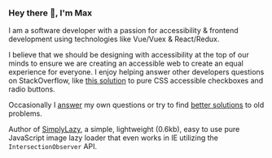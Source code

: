 ### Hey there 👋, I'm Max

I am a software developer with a passion for accessibility & frontend development using technologies like Vue/Vuex & React/Redux.

I believe that we should be designing with accessibility at the top of our minds to ensure we are creating an accessible web to create an equal experience for everyone. I enjoy helping answer other developers questions on StackOverflow, like [this solution](https://stackoverflow.com/a/58570835/4826740) to pure CSS accessible checkboxes and radio buttons. 

Occasionally I [answer](https://stackoverflow.com/questions/67356599/the-deep-selector-is-not-working-using-sass-loader-in-my-vuejs-application) my own questions or try to find [better solutions](https://stackoverflow.com/questions/40730116/scroll-to-bottom-of-div-with-vue-js/57661780#57661780) to old problems.

Author of [SimplyLazy](https://github.com/maxshuty/simply-lazy), a simple, lightweight (0.6kb), easy to use pure JavaScript image lazy loader that even works in IE utilizing the `IntersectionObserver` API.
